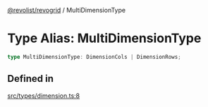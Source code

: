 [@revolist/revogrid](README.md) / MultiDimensionType

# Type Alias: MultiDimensionType

```ts
type MultiDimensionType: DimensionCols | DimensionRows;
```

## Defined in

[src/types/dimension.ts:8](https://github.com/revolist/revogrid/blob/af3362245c6506a51c4b9ff572c0e5ce6908767a/src/types/dimension.ts#L8)
